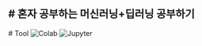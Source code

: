 <h2># 혼자 공부하는 머신러닝+딥러닝 공부하기</h2>
# Tool
<img alt="Colab" src ="https://img.shields.io/badge/Colab-F9AB00.svg?&style=for-the-badge&logo=Google Colab&logoColor=black"/> 
<img alt="Jupyter" src ="https://img.shields.io/badge/Jupyter-F37626.svg?&style=for-the-badge&logo=Jupyter&logoColor=black"/>
